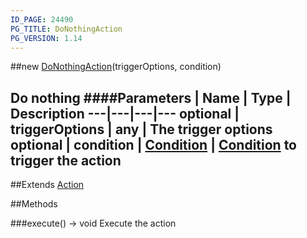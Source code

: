 ```yaml
---
ID_PAGE: 24490
PG_TITLE: DoNothingAction
PG_VERSION: 1.14
---
```

##new [DoNothingAction](/classes/DoNothingAction)(triggerOptions, condition)

Do nothing
####Parameters
 | Name | Type | Description
---|---|---|---
optional | triggerOptions | any | The trigger options
optional | condition | [Condition](/classes/Condition) | [Condition](/classes/Condition) to trigger the action
---

##Extends [Action](/classes/Action)


##Methods

###execute() &rarr; void
Execute the action

